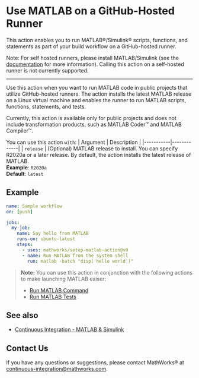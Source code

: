 # Use MATLAB on a GitHub-Hosted Runner

This action enables you to run MATLAB®/Simulink® scripts, functions, and
statements as part of your build workflow on a GitHub-hosted runner.

Note: For self hosted runners, please install MATLAB/Simulink (see the
[documentation](https://www.mathworks.com/help/install/install-products.html)
for more information). Calling this action on a self-hosted runner is not
currently supported.

---

Use this action when you want to run MATLAB code in public projects that utilize
GitHub-hosted runners. The action installs the latest MATLAB release on a Linux
virtual machine and enables the runner to run MATLAB scripts, functions,
statements, and tests.

Currently, this action is available only for public projects and does not
include transformation products, such as MATLAB Coder™ and MATLAB Compiler™.

You can use this action `with`:
| Argument  | Description |
|-----------|-------------|
| `release` | (Optional) MATLAB release to install. You can specify R2020a or a later release. By default, the action installs the latest release of MATLAB. <br/> **Example**: `R2020a` <br/> **Default**: `latest`

## Example

```yaml
name: Sample workflow
on: [push]

jobs:
  my-job:
    name: Say hello from MATLAB
    runs-on: ubuntu-latest
    steps:
      - uses: mathworks/setup-matlab-action@v0
      - name: Run MATLAB from the system shell
        run: matlab -batch "disp('hello world')"
```
> **Note:** You can use this action in conjunction with the following actions to
> make launching MATLAB eaiser:
> - [Run MATLAB Command](https://github.com/mathworks/run-matlab-command-action/) 
> - [Run MATLAB Tests](https://github.com/mathworks/run-matlab-tests-action/)

## See also
- [Continuous Integration - MATLAB & Simulink](https://www.mathworks.com/solutions/continuous-integration.html)

## Contact Us
If you have any questions or suggestions, please contact MathWorks® at continuous-integration@mathworks.com.
